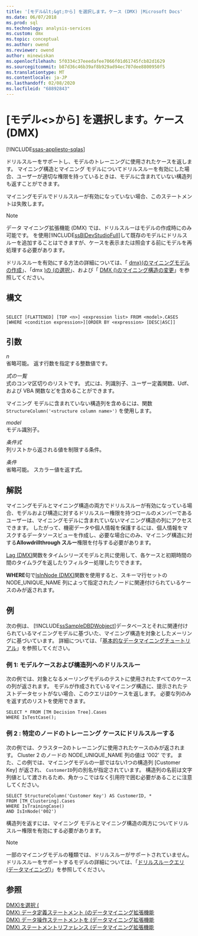 ```yaml
---
title: '[モデル&lt;&gt;から] を選択します。ケース (DMX) |Microsoft Docs'
ms.date: 06/07/2018
ms.prod: sql
ms.technology: analysis-services
ms.custom: dmx
ms.topic: conceptual
ms.author: owend
ms.reviewer: owend
author: minewiskan
ms.openlocfilehash: 5f0334c37eeedafee7066f01d61745fcb82d1629
ms.sourcegitcommit: b87d36c46b39af8b929ad94ec707dee8800950f5
ms.translationtype: MT
ms.contentlocale: ja-JP
ms.lasthandoff: 02/08/2020
ms.locfileid: "68892843"
---
```

# <a name="select-from-ltmodelgtcases-dmx"></a>[モデル&lt;&gt;から] を選択します。ケース (DMX)
[!INCLUDE[ssas-appliesto-sqlas](../includes/ssas-appliesto-sqlas.md)]

  ドリルスルーをサポートし、モデルのトレーニングに使用されたケースを返します。 マイニング構造とマイニング モデルについてドリルスルーを有効にした場合、ユーザーが適切な権限を持っているときは、モデルに含まれていない構造列も返すことができます。  
  
 マイニングモデルでドリルスルーが有効になっていない場合、このステートメントは失敗します。  
  
> [!NOTE]  
>  データ マイニング拡張機能 (DMX) では、ドリルスルーはモデルの作成時にのみ可能です。 を使用[!INCLUDE[ssBIDevStudioFull](../includes/ssbidevstudiofull-md.md)]して既存のモデルにドリルスルーを追加することはできますが、ケースを表示または照会する前にモデルを再処理する必要があります。  
  
 ドリルスルーを有効にする方法の詳細については、「 [dmx&#41;&#40;のマイニングモデルの作成](../dmx/create-mining-model-dmx.md)」、「dmx [&#41;の &#40;の選択](../dmx/select-into-dmx.md)」、および「 [DMX &#40;&#41;のマイニング構造の変更](../dmx/alter-mining-structure-dmx.md)」を参照してください。  
  
## <a name="syntax"></a>構文  
  
```  
  
SELECT [FLATTENED] [TOP <n>] <expression list> FROM <model>.CASES  
[WHERE <condition expression>][ORDER BY <expression> [DESC|ASC]]  
```  
  
## <a name="arguments"></a>引数  
 *n*  
 省略可能。 返す行数を指定する整数値です。  
  
 *式の一覧*  
 式のコンマ区切りのリストです。 式には、列識別子、ユーザー定義関数、Udf、および VBA 関数などを含めることができます。  
  
 マイニング モデルに含まれていない構造列を含めるには、関数 `StructureColumn('<structure column name>')` を使用します。  
  
 *model*  
 モデル識別子。  
  
 *条件式*  
 列リストから返される値を制限する条件。  
  
 *条件*  
 省略可能。 スカラー値を返す式。  
  
## <a name="remarks"></a>解説  
 マイニングモデルとマイニング構造の両方でドリルスルーが有効になっている場合、モデルおよび構造に対するドリルスルー権限を持つロールのメンバーであるユーザーは、マイニングモデルに含まれていないマイニング構造の列にアクセスできます。 したがって、機密データや個人情報を保護するには、個人情報をマスクするデータソースビューを作成し、必要な場合にのみ、マイニング構造に対する**Allowdrillthrough スルー**権限を付与する必要があります。  
  
 [Lag &#40;DMX&#41;](../dmx/lag-dmx.md)関数をタイムシリーズモデルと共に使用して、各ケースと初期時間の間のタイムラグを返したりフィルター処理したりできます。  
  
 **WHERE**句で[IsInNode &#40;DMX&#41;](../dmx/isinnode-dmx.md)関数を使用すると、スキーマ行セットの NODE_UNIQUE_NAME 列によって指定されたノードに関連付けられているケースのみが返されます。  
  
## <a name="examples"></a>例  
 次の例は、 [!INCLUDE[ssSampleDBDWobject](../includes/sssampledbdwobject-md.md)]データベースとそれに関連付けられているマイニングモデルに基づいた、マイニング構造を対象としたメーリングに基づいています。 詳細については、「[基本的なデータマイニングチュートリアル](https://msdn.microsoft.com/library/6602edb6-d160-43fb-83c8-9df5dddfeb9c)」を参照してください。  
  
### <a name="example-1-drillthrough-to-model-cases-and-structure-columns"></a>例 1: モデルケースおよび構造列へのドリルスルー  
 次の例では、対象となるメーリングモデルのテストに使用されたすべてのケースの列が返されます。 モデルが作成されているマイニング構造に、提示されたテストデータセットがない場合、このクエリは0ケースを返します。 必要な列のみを返す式のリストを使用できます。  
  
```  
SELECT * FROM [TM Decision Tree].Cases  
WHERE IsTestCase();  
```  
  
### <a name="example-2-drillthrough-to-training-cases-in-a-specific-node"></a>例 2 : 特定のノードのトレーニング ケースにドリルスルーする  
 次の例では、クラスター2のトレーニングに使用されたケースのみが返されます。 Cluster 2 のノードの NODE_UNIQUE_NAME 列の値は '002' です。 また、この例では、マイニングモデルの一部ではない1つの構造列 [Customer Key] が返され、 `CustomerID`列の別名が指定されています。 構造列の名前は文字列値として渡されるため、角かっこではなく引用符で囲む必要があることに注意してください。  
  
```  
SELECT StructureColumn('Customer Key') AS CustomerID, *   
FROM [TM_Clustering].Cases  
WHERE IsTrainingCase()  
AND IsInNode('002')  
```  
  
 構造列を返すには、マイニング モデルとマイニング構造の両方についてドリルスルー権限を有効にする必要があります。  
  
> [!NOTE]  
>  一部のマイニングモデルの種類では、ドリルスルーがサポートされていません。 ドリルスルーをサポートするモデルの詳細については、「[ドリルスルークエリ &#40;データマイニング&#41;](https://docs.microsoft.com/analysis-services/data-mining/drillthrough-queries-data-mining)」を参照してください。  
  
## <a name="see-also"></a>参照  
 [DMX&#41;を選択 &#40;](../dmx/select-dmx.md)   
 [DMX&#41; データ定義ステートメント &#40;のデータマイニング拡張機能](../dmx/dmx-statements-data-definition.md)   
 [DMX&#41; データ操作ステートメントを &#40;データマイニング拡張機能](../dmx/dmx-statements-data-manipulation.md)   
 [DMX&#41; ステートメントリファレンス &#40;データマイニング拡張機能](../dmx/data-mining-extensions-dmx-statements.md)  
  
  
